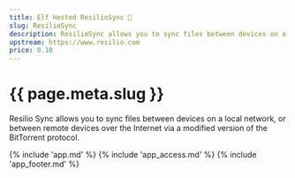 ```yaml
---
title: Elf Hosted ResilioSync 🧝
slug: ResilioSync
description: ResilioSync allows you to sync files between devices on a local network, or between remote devices over the Internet via a modified version of the BitTorrent protocol
upstream: https://www.resilio.com
price: 0.10
---
```


# {{ page.meta.slug }}

Resilio Sync allows you to sync files between devices on a local network, or between remote devices over the Internet via a modified version of the BitTorrent protocol.

{% include 'app.md' %}
{% include 'app_access.md' %}
{% include 'app_footer.md' %}